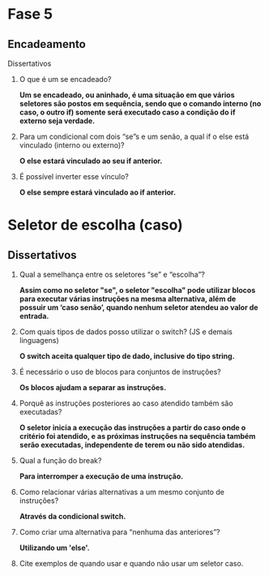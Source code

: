 # Fase 5
## Encadeamento
Dissertativos
1.	O que é um se encadeado?

    **Um se encadeado, ou aninhado, é uma situação em que vários seletores são postos em sequência, sendo que o comando interno (no caso, o outro if) somente será executado caso a condição do if externo seja verdade.**
2.	Para um condicional com dois “se”s e um senão, a qual if o else está vinculado (interno ou externo)?

    **O else estará vinculado ao seu if anterior.**
3.	É possível inverter esse vínculo?

    **O else sempre estará vinculado ao if anterior.**

# Seletor de escolha (caso)
## Dissertativos
1.	Qual a semelhança entre os seletores “se” e “escolha”?

    **Assim como no seletor "se", o seletor "escolha" pode utilizar blocos para executar várias instruções na mesma alternativa, além de possuir um ‘caso senão’, quando nenhum seletor atendeu ao valor de entrada.**
2.	Com quais tipos de dados posso utilizar o switch? (JS e demais linguagens)

    **O switch aceita qualquer tipo de dado, inclusive do tipo string.**
3.	É necessário o uso de blocos para conjuntos de instruções?

    **Os blocos ajudam a separar as instruções.**
4.	Porquê as instruções posteriores ao caso atendido também são executadas?

    **O seletor inicia a execução das instruções a partir do caso onde o critério foi atendido, e as próximas instruções na sequência também serão executadas, independente de terem ou não sido atendidas.**
5.	Qual a função do break?

    **Para interromper a execução de uma instrução.**
6.	Como relacionar várias alternativas a um mesmo conjunto de instruções?

    **Através da condicional switch.**
7.	Como criar uma alternativa para “nenhuma das anteriores”?

    **Utilizando um 'else'.**
8.	Cite exemplos de quando usar e quando não usar um seletor caso.